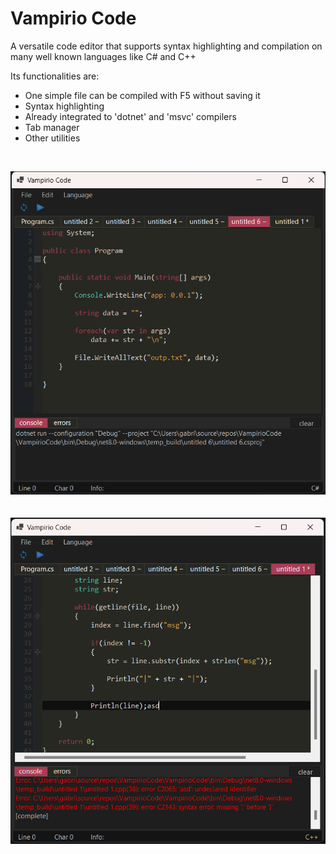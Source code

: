 # Vampirio Code
A versatile code editor that supports syntax highlighting and compilation on many well known languages like C# and C++

Its functionalities are:

* One simple file can be compiled with F5 without saving it
* Syntax highlighting
* Already integrated to 'dotnet' and 'msvc' compilers
* Tab manager
* Other utilities

<br>

![reference image](Docs/ref_img0_beta_0_5_0.png)
<br><br><br>
![reference image](Docs/ref_img1_beta_0_5_0.png)

